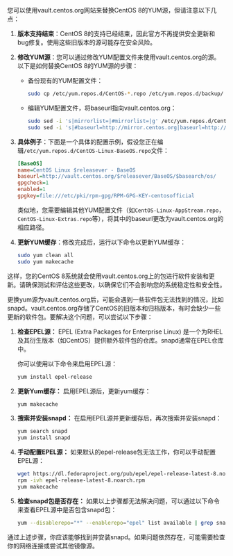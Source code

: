 您可以使用vault.centos.org网站来替换CentOS 8的YUM源，但请注意以下几点：

1. **版本支持结束**：CentOS 8的支持已经结束，因此官方不再提供安全更新和bug修复。使用这些旧版本的源可能存在安全风险。

2. **修改YUM源**：您可以通过修改YUM配置文件来使用vault.centos.org的源。以下是如何替换CentOS 8的YUM源的步骤：

   - 备份现有的YUM配置文件：
     ```sh
     sudo cp /etc/yum.repos.d/CentOS-*.repo /etc/yum.repos.d/backup/
     ```

   - 编辑YUM配置文件，将baseurl指向vault.centos.org：
     ```sh
     sudo sed -i 's|mirrorlist=|#mirrorlist=|g' /etc/yum.repos.d/CentOS-*.repo
     sudo sed -i 's|#baseurl=http://mirror.centos.org|baseurl=http://vault.centos.org|g' /etc/yum.repos.d/CentOS-*.repo
     ```

3. **具体例子**：下面是一个具体的配置示例，假设您正在编辑`/etc/yum.repos.d/CentOS-Linux-BaseOS.repo`文件：

   ```ini
   [BaseOS]
   name=CentOS Linux $releasever - BaseOS
   baseurl=http://vault.centos.org/$releasever/BaseOS/$basearch/os/
   gpgcheck=1
   enabled=1
   gpgkey=file:///etc/pki/rpm-gpg/RPM-GPG-KEY-centosofficial
   ```

   类似地，您需要编辑其他YUM配置文件（如`CentOS-Linux-AppStream.repo`，`CentOS-Linux-Extras.repo`等），将其中的baseurl更改为vault.centos.org的相应路径。

4. **更新YUM缓存**：修改完成后，运行以下命令以更新YUM缓存：
   ```sh
   sudo yum clean all
   sudo yum makecache
   ```

这样，您的CentOS 8系统就会使用vault.centos.org上的包进行软件安装和更新。请确保测试和评估这些更改，以确保它们不会影响您的系统稳定性和安全性。

更换yum源为vault.centos.org后，可能会遇到一些软件包无法找到的情况，比如snapd。vault.centos.org存储了CentOS的旧版本和归档版本，有时会缺少一些更新的软件包。要解决这个问题，可以尝试以下步骤：

1. **检查EPEL源：**
   EPEL (Extra Packages for Enterprise Linux) 是一个为RHEL及其衍生版本（如CentOS）提供额外软件包的仓库。snapd通常在EPEL仓库中。

   你可以使用以下命令来启用EPEL源：
   ```sh
   yum install epel-release
   ```

2. **更新Yum缓存：**
   启用EPEL源后，更新yum缓存：
   ```sh
   yum makecache
   ```

3. **搜索并安装snapd：**
   在启用EPEL源并更新缓存后，再次搜索并安装snapd：
   ```sh
   yum search snapd
   yum install snapd
   ```

4. **手动配置EPEL源：**
   如果默认的epel-release包无法工作，你可以手动配置EPEL源：
   ```sh
   wget https://dl.fedoraproject.org/pub/epel/epel-release-latest-8.noarch.rpm
   rpm -ivh epel-release-latest-8.noarch.rpm
   yum makecache
   ```

5. **检查snapd包是否存在：**
   如果以上步骤都无法解决问题，可以通过以下命令来查看EPEL源中是否包含snapd包：
   ```sh
   yum --disablerepo="*" --enablerepo="epel" list available | grep snapd
   ```

通过上述步骤，你应该能够找到并安装snapd。如果问题依然存在，可能需要检查你的网络连接或尝试其他镜像源。
